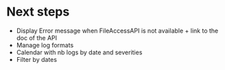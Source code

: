 # Next steps

- Display Error message when FileAccessAPI is not available + link to the doc of the API
- Manage log formats
- Calendar with nb logs by date and severities
- Filter by dates

